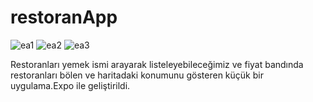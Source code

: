 # restoranApp



![ea1](https://github.com/alpefe44/restoranApp/assets/71967433/b7bc1209-c896-499e-ad71-4c955890d607)
![ea2](https://github.com/alpefe44/restoranApp/assets/71967433/027b868b-cfb2-43b0-a60a-024fd5b3e220)
![ea3](https://github.com/alpefe44/restoranApp/assets/71967433/9c265e9f-8c7a-4bec-be07-4046f136cf50)


Restoranları yemek ismi arayarak listeleyebileceğimiz ve fiyat bandında restoranları bölen ve haritadaki konumunu gösteren küçük bir uygulama.Expo ile geliştirildi.
